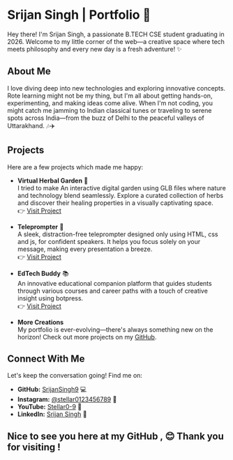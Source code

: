 # Srijan Singh | Portfolio 🌟

Hey there! I'm Srijan Singh, a passionate B.TECH CSE student graduating in 2026. Welcome to my little corner of the web—a creative space where tech meets philosophy and every new day is a fresh adventure! ✨

## About Me

I love diving deep into new technologies and exploring innovative concepts. Rote learning might not be my thing, but I'm all about getting hands-on, experimenting, and making ideas come alive. When I'm not coding, you might catch me jamming to Indian classical tunes or traveling to serene spots across India—from the buzz of Delhi to the peaceful valleys of Uttarakhand. 🎶✈️

## Projects

Here are a few projects which made me happy:

- **Virtual Herbal Garden** 🌿  
  I tried to make An interactive digital garden using GLB files where nature and technology blend seamlessly. Explore a curated collection of herbs and discover their healing properties in a visually captivating space.  
  👉 [Visit Project](https://srijansingh9.github.io/virtual-herbal-garden/)

- **Teleprompter** 🎤  
  A sleek, distraction-free teleprompter designed only using HTML, css and js, for confident speakers. It helps you focus solely on your message, making every presentation a breeze.  
  👉 [Visit Project](https://srijansingh9.github.io/Teleprompter/)

- **EdTech Buddy** 📚  
  An innovative educational companion platform  that guides students through various courses and career paths with a touch of creative insight using botpress.  
  👉 [Visit Project](https://srijansingh9.github.io/EdTECH-Buddy/)

- **More Creations**  
  My portfolio is ever-evolving—there's always something new on the horizon! Check out more projects on my [GitHub](https://github.com/SrijanSingh9?tab=repositories).

## Connect With Me

Let's keep the conversation going! Find me on:

- **GitHub:** [SrijanSingh9](https://github.com/SrijanSingh9) 💻
- **Instagram:** [@stellar0123456789](https://www.instagram.com/stellar0123456789/) 📸
- **YouTube:** [Stellar0-9](https://www.youtube.com/@Stellar0-9) 🎥
- **LinkedIn:** [Srijan Singh](https://www.linkedin.com/in/srijan-singh-559258255/) 🤝



## Nice to see you here at my GitHub , 😊 Thank you for visiting !


